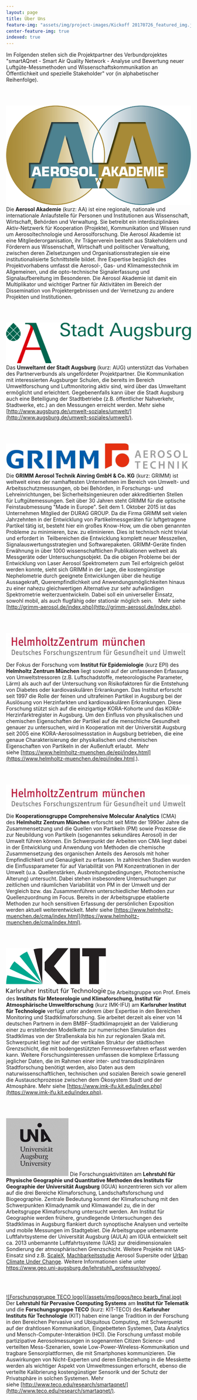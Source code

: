 ```yaml
---
layout: page
title: Über Uns
feature-img: "assets/img/project-images/Kickoff 20170726_featured_img.jpg"
center-feature-img: true
indexed: true
---
```


Im Folgenden stellen sich die Projektpartner des Verbundprojektes "smartAQnet -
Smart Air Quality Network - Analyse und Bewertung neuer Luftgüte-Messmethoden
und Wissenschaftskommunikation an Öffentlichkeit und spezielle Stakeholder" vor
(in alphabetischer Reihenfolge).

<br><br>

[![Aerosol Akademie logo](/assets/img/logos/00-Logo_freigestellt.png)](http://www.aerosol-akademie.de/)
Die **Aerosol Akademie** (kurz: AA) ist eine regionale, nationale und
internationale Anlaufstelle für Personen und Institutionen aus Wissenschaft,
Wirtschaft, Behörden und Verwaltung. Sie betreibt ein interdisziplinäres
Aktiv-Netzwerk für Kooperation (Projekte), Kommunikation und Wissen rund um
Aerosoltechnologie und Aerosolforschung. Die Aerosol Akademie ist eine
Mitgliederorganisation, ihr Trägerverein besteht aus Stakeholdern und Förderern
aus Wissenschaft, Wirtschaft und politischer Verwaltung, zwischen deren
Zielsetzungen und Organisationsstrategien sie eine institutionalisierte
Schnittstelle bildet. Ihre Expertise bezüglich des Projektvorhabens umfasst die
Aerosol-, Gas- und Klimamesstechnik im Allgemeinen, und die opto-technische
Signalerfassung und Signalaufbereitung im Besonderen. Die Aerosol Akademie ist
damit ein Multiplikator und wichtiger Partner für Aktivitäten im Bereich der
Dissemination von Projektergebnissen und der Vernetzung zu andere Projekten und
Institutionen.

<br><br>

[![Stadt Augsburg logo](/assets/img/logos/Logo-Stadt_Augsburg-rotgruen-RGB.png)](http://www.augsburg.de/umwelt-soziales/umwelt/)
Das **Umweltamt der Stadt Augsburg** (kurz: AUG) unterstützt das Vorhaben des
Partnerverbunds als ungefördeter Projektpartner. Die Kommunikation mit
interessierten Augsburger Schulen, die bereits im Bereich Umweltforschung und
Luftmonitoring aktiv sind, wird über das Umweltamt ermöglicht und erleichtert.
Gegebenenfalls kann über die Stadt Augsburg auch eine Beteiligung der
Stadtbetriebe (z.B. öffentlicher Nahverkehr, Stadtwerke, etc.) an den Messungen
erreicht werden. Mehr siehe
[http://www.augsburg.de/umwelt-soziales/umwelt/](http://www.augsburg.de/umwelt-soziales/umwelt/).

<br><br>

![Grimm logo](/assets/img/logos/grimm_2017_final.jpg)
Die **GRIMM Aerosol
Technik Ainring GmbH & Co. KG** (kurz: GRIMM) ist weltweit eines der
namhaftesten Unternehmen im Bereich von Umwelt- und Arbeitsschutzmesssungen, ob
bei Behörden, in Forschungs- und Lehreinrichtungen, bei Sicherheitsingenieuren
oder akkreditierten Stellen für Luftgütemessungen. Seit über 30 Jahren steht
GRIMM für die optische Feinstaubmessung "Made in Europe". Seit dem 1. Oktober
2015 ist das Unternehmen Mitglied der DURAG GROUP. Da die Firma GRIMM seit
vielen Jahrzehnten in der Entwicklung von Partikelmessgeräten für luftgetragene
Partikel tätig ist, besteht hier ein großes Know-How, um die oben genannten
Probleme zu minimieren, bzw. zu eliminieren. Dies ist technisch nicht trivial
und erfordert in  Teilbereichen die Entwicklung komplett neuer Messzellen,
Signalauswertungsstrategien und Softwarepaketen. GRIMM-Geräte finden Erwähnung
in über 1000 wissenschaftlichen Publikationen weltweit als Messgeräte oder
Untersuchungsobjekt. Da die obigen Probleme bei der Entwicklung von Laser
Aerosol Spektrometern zum Teil erfolgreich gelöst werden konnte, sieht sich
GRIMM in der Lage, die kostengünstige Nephelometrie durch geeignete
Entwicklungen über die heutige Aussagekraft, Querempfindlichkeit und
Anwendungsmöglichkeiten hinaus zu einer nahezu gleichwertigen Alternative zur
sehr aufwändigen Spektrometrie weiterzuentwickeln. Dabei soll ein universeller
Einsatz, sowohl mobil, als auch flugfähig oder stationär möglich sein.  
 Mehr siehe  [http://grimm-aerosol.de/index.php](http://grimm-aerosol.de/index.php).

<br><br>

[![Helmholtz Zentrum München logo](/assets/img/logos/Helmholtz%20resized.jpg)](https://www.helmholtz-muenchen.de/epi2/index.html)
Der Fokus der Forschung vom **Institut für Epidemiologie** (kurz EPI) des
**Helmholtz Zentrum München** liegt sowohl auf der umfassenden Erfassung von
Umweltstressoren (z.B. Luftschadstoffe, meteorologische Parameter, Lärm) als
auch auf der Untersuchung von Risikofaktoren für die Entstehung von Diabetes
oder kardiovaskulären Erkrankungen. Das Institut erforscht seit 1997 die Rolle
der feinen und ultrafeinen Partikel in Augsburg bei der Auslösung von
Herzinfarkten und kardiovaskulären Erkrankungen. Diese Forschung stützt sich auf
die einzigartige KORA-Kohorte und das KORA-Herzinfarktregister in Augsburg. Um
den Einfluss von physikalischen und chemischen Eigenschaften der Partikel auf
die menschliche Gesundheit genauer zu untersuchen, wird in Kooperation mit der
Universität Augsburg seit 2005 eine KORA-Aerosolmessstation in Augsburg
betrieben, die eine genaue Charakterisierung der physikalischen und chemischen
Eigenschaften von Partikeln in der Außenluft erlaubt.  Mehr
siehe [https://www.helmholtz-muenchen.de/epi/index.html](https://www.helmholtz-muenchen.de/epi/index.html.).

<br><br>

[![Helmholtz Zentrum München logo](/assets/img/logos/Helmholtz%20resized.jpg)](https://www.helmholtz-muenchen.de/epi2/index.html)
Die **Kooperationsgruppe Comprehensive Molecular Analytics** (CMA)
des **Helmholtz Zentrum München** erforscht seit Mitte der 1990er Jahre die
Zusammensetzung und die Quellen von Partikeln (PM) sowie Prozesse die zur
Neubildung von Partikeln (sogenanntes sekundäres Aerosol) in der Umwelt führen
können. Ein Schwerpunkt der Arbeiten von CMA liegt dabei in der Entwicklung und
Anwendung von Methoden die chemische Zusammensetzung des organischen Anteils des
Aerosols mit hoher Empfindlichkeit und Genauigkeit zu erfassen. In zahlreichen
Studien wurden die Einflussparameter für auf Variabilität von PM Konzentrationen
in der Umwelt (u.a. Quellenstärken, Ausbreitungsbedingungen, Photochemische
Alterung) untersucht. Dabei stehen insbesondere Untersuchungen zur zeitlichen
und räumlichen Variabilität von PM in der Umwelt und der Vergleich bzw. das
Zusammenführen unterschiedlicher Methoden zur Quellenzuordnung im Focus. Bereits
in der Arbeitsgruppe etablierte Methoden zur hoch sensitiven Erfassung der
persönlichen Exposition werden aktuell weiterentwickelt. Mehr siehe
[https://www.helmholtz-muenchen.de/cma/index.html](https://www.helmholtz-muenchen.de/cma/index.html).

<br><br>

[![Karlsruher Institut für Technologie logo](/assets/img/logos/KIT_Logo_final.png)](http://www.imk-ifu.kit.edu/institute.php)
Die Arbeitsgruppe von Prof. Emeis des **Instituts für Meteorologie und
Klimaforschung, Institut für Atmosphärische Umweltforschung** (kurz IMK-IFU) am
**Karlsruher Institut für Technologie** verfügt unter anderem über Expertise in
den Bereichen Monitoring und Stadtklimaforschung. Sie arbeitet derzeit als einer
von 14 deutschen Partnern in dem BMBF-Stadtklimaprojekt an der Validierung einer
zu erstellenden Modellkette zur numerischen Simulation des Stadtklimas von der
Straßenskala bis hin zur regionalen Skala mit. Schwerpunkt liegt hier auf der
vertikalen Struktur der städtischen Grenzschicht, die mit bodengestützten
Fernmessverfahren erfasst werden kann. Weitere Forschungsinteressen umfassen die
komplexe Erfassung jeglicher Daten, die im Rahmen einer inter- und
transdisziplinären Stadtforschung benötigt werden, also Daten aus dem
naturwissenschaftlichen, technischen und sozialen Bereich sowie generell die
Austauschprozesse zwischen dem Ökosystem Stadt und der Atmosphäre. Mehr
siehe [https://www.imk-ifu.kit.edu/index.php](https://www.imk-ifu.kit.edu/index.php).

<br><br>

[![Universität Augsburg logo](/assets/img/logos/Logo_UniAugsburg.png)](https://www.geo.uni-augsburg.de/lehrstuhl_professur/phygeo/)
Die Forschungsaktivitäten am **Lehrstuhl für Physische Geographie und
Quantitative Methoden des Instituts für Geographie der Universität Augsburg**
(IGUA) konzentrieren sich vor allem auf die drei Bereiche Klimaforschung,
Landschaftsforschung und Biogeographie. Zentrale Bedeutung kommt der
Klimaforschung mit den Schwerpunkten Klimadynamik und Klimawandel zu, die in der
Arbeitsgruppe Klimaforschung untersucht werden. Am Institut für Geographie
werden frühere, grundlegende Untersuchungen des Stadtklimas in Augsburg
flankiert durch synoptische Analysen und verteilte und mobile Messungen im
Stadtgebiet. Die Arbeitsgruppe unbemannte Luftfahrtsysteme der Universität
Augsburg (AULA) am IGUA entwickelt seit ca. 2013 unbemannte
Luftfahrtsysteme (UAS) zur dreidimensionalen Sondierung der atmosphärischen
Grenzschicht. Weitere Projekte mit UAS-Einsatz sind z.B.
[ScaleX](http://scalex.imk-ifu.kit.edu/), [Machbarkeitsstudie](http://www.aerosol-akademie.de/.cm4all/iproc.php/Abschlussbericht%20Aerosol%20Supersite.pdf?cdp=a)
Aerosol Supersite oder [Urban Climate Under
Change](http://uc2-3do.org/). Weitere Informationen siehe unter
https://www.geo.uni-augsburg.de/lehrstuhl\_professur/phygeo/.

<br><br>

[![Forschungsgruppe TECO logo](/assets/img/logos/teco bearb_final.jpg)](https://pcs.tm.kit.edu/149.php) Der **Lehrstuhl für Pervasive
Computing Systems** am **Institut für Telematik** und die **Forschungsgruppe
TECO** (kurz: KIT-TECO) des **Karlsruher Instituts für Technologie** (KIT) haben
eine lange Tradition in der Forschung in den Bereichen Pervasive und Ubiquitous
Computing, mit Schwerpunkt auf der drahtlosen Kommunikation, Eingebetteten
Systemen, Data Analytics und Mensch-Computer-Interaktion (HCI). Die Forschung
umfasst mobile partizipative Aerosolmessungen in sogenannten Citizen Science-
und verteilten Mess-Szenarien, sowie Low-Power-Wireless-Kommunikation und
tragbare Sensorplattformen, die mit Smartphones kommunizieren. Die Auswirkungen
von Nicht-Experten und deren Einbeziehung in die Messkette werden als wichtiger
Aspekt von Umweltmessungen erforscht, ebenso die verteilte Kalibrierung
kostengünstiger Sensorik und der Schutz der Privatsphäre in solchen Systemen.
Mehr
siehe [http://www.teco.edu/research/smartaqnet/](http://www.teco.edu/research/smartaqnet/).

<style>
.post-content img{
    max-width: 300px;
    float: left;
    margin: 20px;
    padding: 0;
}
</style>